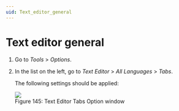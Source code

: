 ```yaml
---
uid: Text_editor_general
---
```


# Text editor general

1. Go to *Tools* > *Options*.

2. In the list on the left, go to *Text Editor* > *All Languages* > *Tabs*.

    The following settings should be applied:

	![](~/develop/images/text_editor_general.png)
	<br>Figure 145: Text Editor Tabs Option window
